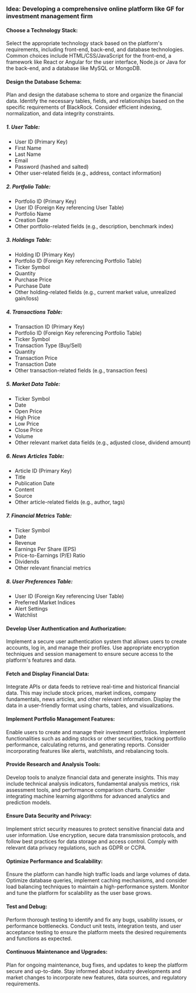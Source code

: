 ### Idea: Developing a comprehensive online platform like GF for investment management firm

#### Choose a Technology Stack: 
Select the appropriate technology stack based on the platform's requirements, including front-end, back-end, and database technologies. Common choices include HTML/CSS/JavaScript for the front-end, a framework like React or Angular for the user interface, Node.js or Java for the back-end, and a database like MySQL or MongoDB.

#### Design the Database Schema: 
Plan and design the database schema to store and organize the financial data. Identify the necessary tables, fields, and relationships based on the specific requirements of BlackRock. Consider efficient indexing, normalization, and data integrity constraints.

##### 1. User Table:
- User ID (Primary Key)
- First Name
- Last Name
- Email
- Password (hashed and salted)
- Other user-related fields (e.g., address, contact information)

##### 2. Portfolio Table:
- Portfolio ID (Primary Key)
- User ID (Foreign Key referencing User Table)
- Portfolio Name
- Creation Date
- Other portfolio-related fields (e.g., description, benchmark index)
##### 3. Holdings Table:
- Holding ID (Primary Key)
- Portfolio ID (Foreign Key referencing Portfolio Table)
- Ticker Symbol
- Quantity
- Purchase Price
- Purchase Date
- Other holding-related fields (e.g., current market value, unrealized gain/loss)
##### 4. Transactions Table:
-  Transaction ID (Primary Key)
-  Portfolio ID (Foreign Key referencing Portfolio Table)
- Ticker Symbol
- Transaction Type (Buy/Sell)
- Quantity
- Transaction Price
- Transaction Date
- Other transaction-related fields (e.g., transaction fees)
##### 5. Market Data Table:
- Ticker Symbol
- Date
- Open Price
- High Price
- Low Price
- Close Price
- Volume
- Other relevant market data fields (e.g., adjusted close, dividend amount)
##### 6. News Articles Table:
- Article ID (Primary Key)
- Title
- Publication Date
- Content
- Source
- Other article-related fields (e.g., author, tags)
##### 7. Financial Metrics Table:
- Ticker Symbol
- Date
- Revenue
- Earnings Per Share (EPS)
- Price-to-Earnings (P/E) Ratio
- Dividends
- Other relevant financial metrics

##### 8. User Preferences Table:
- User ID (Foreign Key referencing User Table)
- Preferred Market Indices
- Alert Settings
- Watchlist



#### Develop User Authentication and Authorization: 
Implement a secure user authentication system that allows users to create accounts, log in, and manage their profiles. Use appropriate encryption techniques and session management to ensure secure access to the platform's features and data.

#### Fetch and Display Financial Data: 
Integrate APIs or data feeds to retrieve real-time and historical financial data. This may include stock prices, market indices, company fundamentals, news articles, and other relevant information. Display the data in a user-friendly format using charts, tables, and visualizations.

#### Implement Portfolio Management Features: 
Enable users to create and manage their investment portfolios. Implement functionalities such as adding stocks or other securities, tracking portfolio performance, calculating returns, and generating reports. Consider incorporating features like alerts, watchlists, and rebalancing tools.

#### Provide Research and Analysis Tools: 
Develop tools to analyze financial data and generate insights. This may include technical analysis indicators, fundamental analysis metrics, risk assessment tools, and performance comparison charts. Consider integrating machine learning algorithms for advanced analytics and prediction models.

#### Ensure Data Security and Privacy: 
Implement strict security measures to protect sensitive financial data and user information. Use encryption, secure data transmission protocols, and follow best practices for data storage and access control. Comply with relevant data privacy regulations, such as GDPR or CCPA.

#### Optimize Performance and Scalability: 
Ensure the platform can handle high traffic loads and large volumes of data. Optimize database queries, implement caching mechanisms, and consider load balancing techniques to maintain a high-performance system. Monitor and tune the platform for scalability as the user base grows.

#### Test and Debug: 
Perform thorough testing to identify and fix any bugs, usability issues, or performance bottlenecks. Conduct unit tests, integration tests, and user acceptance testing to ensure the platform meets the desired requirements and functions as expected.

#### Continuous Maintenance and Upgrades: 
Plan for ongoing maintenance, bug fixes, and updates to keep the platform secure and up-to-date. Stay informed about industry developments and market changes to incorporate new features, data sources, and regulatory requirements.
